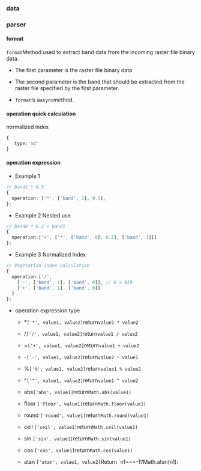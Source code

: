 ### data

### parser

#### format

`format`Method used to extract band data from the incoming raster file binary data.

* The first parameter is the raster file binary data

* The second parameter is the band that should be extracted from the raster file specified by the first parameter.

* `format`Is a`async`method.

#### operation quick calculation

normalized index

```ts
{
   type:'nd'
}
```

#### operation expression

* Example 1

```ts
// band1 * 0.5
{
  operation: ['*', ['band', 1], 0.5],
};
```

* Example 2 Nested use

```ts
// band0 * 0.2 + band1
{
  operation:['+', ['*', ['band', 0], 0.2], ['band', 1]]]
};
```

* Example 3 Normalized Index

```ts
// Vegetation index calculation
{
  operation:['/',
    ['-', ['band', 1], ['band', 0]], // R > NIR
    ['+', ['band', 1], ['band', 0]]
  ]
};
```

* operation expression type

  * \*`['*', value1, value2]`return`value1 * value2`

  * /`['/', value1, value2]`return`value1 / value2`

  * +`['+', value1, value2]`return`value1 + value2`

  * -`['-', value1, value2]`return`value2 - value1`

  * %`['%', value1, value2]`return`value1 % value2`

  * ^`['^', value1, value2]`return`value1 ^ value2`

  * abs`['abs', value1]`return`Math.abs(value1)`

  * floor `['floor', value1]`return`Math.floor(value1)`

  * round `['round', value1]`return`Math.round(value1)`

  * ceil `['ceil', value1]`return`Math.ceil(value1)`

  * sin `['sin', value1]`return`Math.sin(value1)`

  * cos `['cos', value1]`return`Math.cos(value1)`

  * atan `['atan', value1, value2]`Return \`n1===-1?Math.atan(n1):

